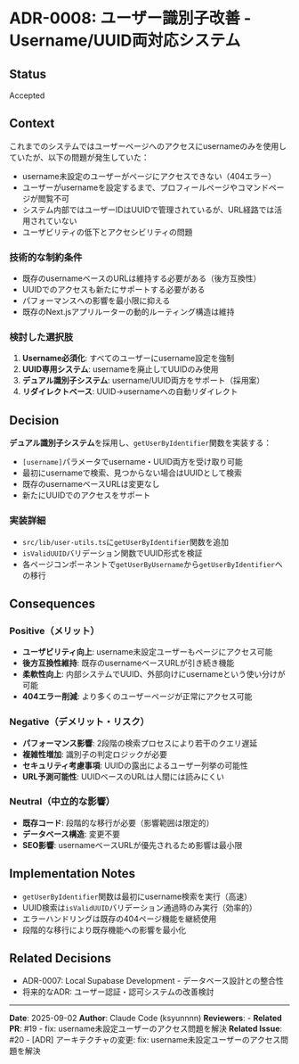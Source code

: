 # ADR-0008: ユーザー識別子改善 - Username/UUID両対応システム

## Status

Accepted

## Context

これまでのシステムではユーザーページへのアクセスにusernameのみを使用していたが、以下の問題が発生していた：

- username未設定のユーザーがページにアクセスできない（404エラー）
- ユーザーがusernameを設定するまで、プロフィールページやコマンドページが閲覧不可
- システム内部ではユーザーIDはUUIDで管理されているが、URL経路では活用されていない
- ユーザビリティの低下とアクセシビリティの問題

### 技術的な制約条件

- 既存のusernameベースのURLは維持する必要がある（後方互換性）
- UUIDでのアクセスも新たにサポートする必要がある
- パフォーマンスへの影響を最小限に抑える
- 既存のNext.jsアプリルーターの動的ルーティング構造は維持

### 検討した選択肢

1. **Username必須化**: すべてのユーザーにusername設定を強制
2. **UUID専用システム**: usernameを廃止してUUIDのみ使用
3. **デュアル識別子システム**: username/UUID両方をサポート（採用案）
4. **リダイレクトベース**: UUID→usernameへの自動リダイレクト

## Decision

**デュアル識別子システム**を採用し、`getUserByIdentifier`関数を実装する：

- `[username]`パラメータでusername・UUID両方を受け取り可能
- 最初にusernameで検索、見つからない場合はUUIDとして検索
- 既存のusernameベースURLは変更なし
- 新たにUUIDでのアクセスをサポート

### 実装詳細

- `src/lib/user-utils.ts`に`getUserByIdentifier`関数を追加
- `isValidUUID`バリデーション関数でUUID形式を検証
- 各ページコンポーネントで`getUserByUsername`から`getUserByIdentifier`への移行

## Consequences

### Positive（メリット）

- **ユーザビリティ向上**: username未設定ユーザーもページにアクセス可能
- **後方互換性維持**: 既存のusernameベースURLが引き続き機能
- **柔軟性向上**: 内部システムでUUID、外部向けにusernameという使い分けが可能
- **404エラー削減**: より多くのユーザーページが正常にアクセス可能

### Negative（デメリット・リスク）

- **パフォーマンス影響**: 2段階の検索プロセスにより若干のクエリ遅延
- **複雑性増加**: 識別子の判定ロジックが必要
- **セキュリティ考慮事項**: UUIDの露出によるユーザー列挙の可能性
- **URL予測可能性**: UUIDベースのURLは人間には読みにくい

### Neutral（中立的な影響）

- **既存コード**: 段階的な移行が必要（影響範囲は限定的）
- **データベース構造**: 変更不要
- **SEO影響**: usernameベースURLが優先されるため影響は最小限

## Implementation Notes

- `getUserByIdentifier`関数は最初にusername検索を実行（高速）
- UUID検索は`isValidUUID`バリデーション通過時のみ実行（効率的）
- エラーハンドリングは既存の404ページ機能を継続使用
- 段階的な移行により既存機能への影響を最小化

## Related Decisions

- ADR-0007: Local Supabase Development - データベース設計との整合性
- 将来的なADR: ユーザー認証・認可システムの改善検討

---

**Date**: 2025-09-02
**Author**: Claude Code (ksyunnnn)
**Reviewers**: -
**Related PR**: #19 - fix: username未設定ユーザーのアクセス問題を解決
**Related Issue**: #20 - [ADR] アーキテクチャの変更: fix: username未設定ユーザーのアクセス問題を解決